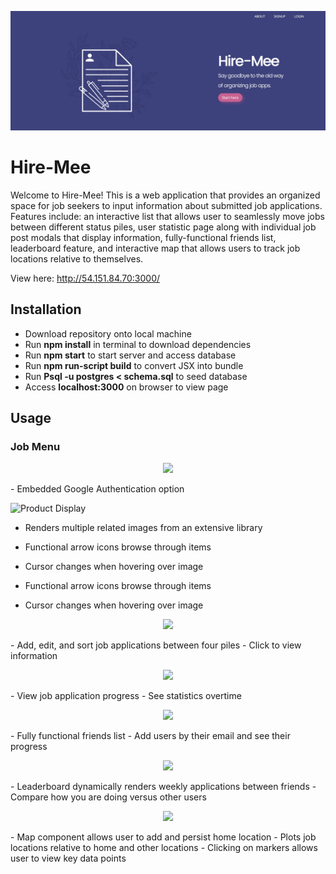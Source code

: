 <p align="center"><img src="demo.jpg"/></p>

# Hire-Mee

Welcome to Hire-Mee! This is a web application that provides an organized space for job seekers to input information about submitted job applications. Features include: an interactive list that allows user to seamlessly move jobs between different status piles, user statistic page along with individual job post modals that display information, fully-functional friends list, leaderboard feature, and interactive map that allows users to track job locations relative to themselves.

View here: http://54.151.84.70:3000/

## Installation

- Download repository onto local machine
- Run <b>npm install</b> in terminal to download dependencies
- Run <b>npm start</b> to start server and access database
- Run <b>npm run-script build</b> to convert JSX into bundle
- Run <b>Psql -u postgres < schema.sql</b> to seed database
- Access <b>localhost:3000</b> on browser to view page

## Usage

<h3>Job Menu</h3>

<p align="center"><img src="https://i.imgur.com/qMvIrFw.gif"/><p>
- Embedded Google Authentication option
  
![Product Display](https://i.imgur.com/VFtHST0.gif)
- Renders multiple related images from an extensive library
- Functional arrow icons browse through items
- Cursor changes when hovering over image

- Functional arrow icons browse through items
- Cursor changes when hovering over image

<p align="center"><img src="https://i.imgur.com/gFNdO6e.gif"/><p>
- Add, edit, and sort job applications between four piles
- Click to view information

<p align="center"><img src="https://i.imgur.com/CrddZ7n.gif"/><p>
- View job application progress
- See statistics overtime

<p align="center"><img src=https://i.imgur.com/y7MSLak.gif"/><p>
- Fully functional friends list
- Add users by their email and see their progress

<p align="center"><img src=https://i.imgur.com/gp2aXKP.gif"/><p>
- Leaderboard dynamically renders weekly applications between friends
- Compare how you are doing versus other users

<p align="center"><img src=https://i.imgur.com/52iCxvi.gif"/><p>
- Map component allows user to add and persist home location
- Plots job locations relative to home and other locations
- Clicking on markers allows user to view key data points
